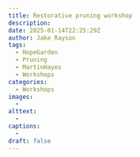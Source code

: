 ```yaml
---
title: Restorative pruning workshop
description: 
date: 2025-01-14T22:25:29Z
author: Jake Rayson 
tags: 
  - HopeGarden
  - Pruning
  - MartinHayes
  - Workshops
categories: 
  - Workshops
images:
  - 
alttext: 
  - 
captions: 
  - 
draft: false
---
```

